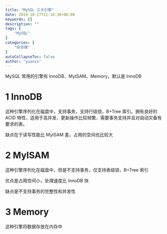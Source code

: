 ```yaml
---
title: "MySQL 三大引擎"
date: 2019-10-27T11:16:36+08:00
keywords: []
description: ""
tags: [
    "MySQL"
]
categories: [
    "杂货铺"
]
autoCollapseToc: false
author: "yuanzx"
---
```


MySQL 常用的引擎有 InnoDB、MyISAM、Memory，默认是 InnoDB

# 1 InnoDB

这种引擎序列化在磁盘中，支持事务，支持行级锁，B+Tree 索引。拥有良好的 ACID 特性，适用于高并发、更新操作比较频繁、需要事务支持并且对自动灾备有要求的表。

缺点在于读写性能比 MyISAM 差，占用的空间也比较大

# 2 MyISAM 

这种引擎序列化在磁盘中，但是不支持事务，仅支持表级锁，B+Tree 索引

优点是占用空间小，处理速度比 InnoDB 快

缺点是不支持事务的完整性和并发性

# 3 Memory

这种引擎将数据存放在内存中
